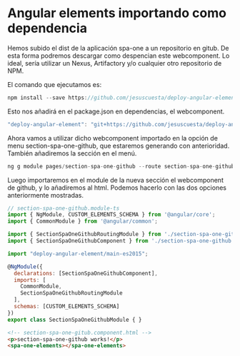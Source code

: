 # Angular elements importando como dependencia

Hemos subido el dist de la aplicación spa-one a un repositorio en gitub. De esta forma podremos descargar como despencian este webcomponent. Lo ideal, sería utilizar un Nexus, Artifactory y/o cualquier otro repositorio de NPM.

El comando que ejecutamos es:

```js
npm install --save https://github.com/jesuscuesta/deploy-angular-element.git
```

Esto nos añadirá en el package.json en dependencias, el webcomponent.

```js
"deploy-angular-element": "git+https://github.com/jesuscuesta/deploy-angular-element.git",
```

Ahora vamos a utilizar dicho webcomponent importado en la opción de menu section-spa-one-github, que estaremos generando con anterioridad. También añadiremos la sección en el menú.

```js
ng g module pages/section-spa-one-github --route section-spa-one-github --module app.module
```

Luego importaremos en el module de la nueva sección el webcomponent de github, y lo añadiremos al html. Podemos hacerlo con las dos opciones anteriormente mostradas.

```js
// section-spa-one-github.module-ts
import { NgModule, CUSTOM_ELEMENTS_SCHEMA } from '@angular/core';
import { CommonModule } from '@angular/common';

import { SectionSpaOneGithubRoutingModule } from './section-spa-one-github-routing.module';
import { SectionSpaOneGithubComponent } from './section-spa-one-github.component';

import "deploy-angular-element/main-es2015";

@NgModule({
  declarations: [SectionSpaOneGithubComponent],
  imports: [
    CommonModule,
    SectionSpaOneGithubRoutingModule
  ],
  schemas: [CUSTOM_ELEMENTS_SCHEMA]
})
export class SectionSpaOneGithubModule { }
```

```html
<!-- section-spa-one-gitub.component.html -->
<p>section-spa-one-github works!</p>
<spa-one-elements></spa-one-elements>
```
